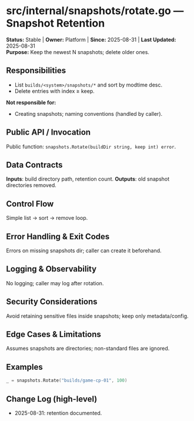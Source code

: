 # src/internal/snapshots/rotate.go — Snapshot Retention
**Status:** Stable | **Owner:** Platform | **Since:** 2025-08-31 | **Last Updated:** 2025-08-31  
**Purpose:** Keep the newest N snapshots; delete older ones.

## Responsibilities
- List `builds/<system>/snapshots/*` and sort by modtime desc.
- Delete entries with index ≥ keep.

**Not responsible for:**
- Creating snapshots; naming conventions (handled by caller).

## Public API / Invocation
Public function: `snapshots.Rotate(buildDir string, keep int) error`.

## Data Contracts
**Inputs**: build directory path, retention count.
**Outputs**: old snapshot directories removed.

## Control Flow
Simple list → sort → remove loop.

## Error Handling & Exit Codes
Errors on missing snapshots dir; caller can create it beforehand.

## Logging & Observability
No logging; caller may log after rotation.

## Security Considerations
Avoid retaining sensitive files inside snapshots; keep only metadata/config.

## Edge Cases & Limitations
Assumes snapshots are directories; non-standard files are ignored.

## Examples
```go
_ = snapshots.Rotate("builds/game-cp-01", 100)
```

## Change Log (high-level)
- 2025-08-31: retention documented.
